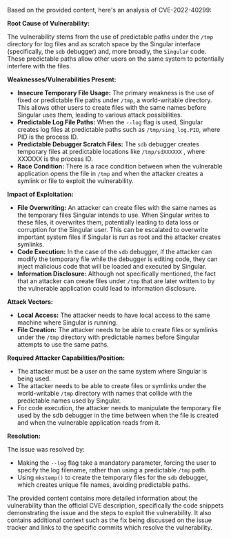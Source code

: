 Based on the provided content, here's an analysis of CVE-2022-40299:

**Root Cause of Vulnerability:**

The vulnerability stems from the use of predictable paths under the `/tmp` directory for log files and as scratch space by the Singular interface (specifically, the `sdb` debugger) and, more broadly, the `Singular` code. These predictable paths allow other users on the same system to potentially interfere with the files.

**Weaknesses/Vulnerabilities Present:**

*   **Insecure Temporary File Usage:** The primary weakness is the use of fixed or predictable file paths under `/tmp`, a world-writable directory. This allows other users to create files with the same names before Singular uses them, leading to various attack possibilities.
*   **Predictable Log File Paths:** When the `--log` flag is used, Singular creates log files at predictable paths such as `/tmp/sing_log.PID`, where PID is the process ID.
*   **Predictable Debugger Scratch Files:** The `sdb` debugger creates temporary files at predictable locations like `/tmp/sdXXXXXX` , where XXXXXX is the process ID.
*  **Race Condition:** There is a race condition between when the vulnerable application opens the file in `/tmp` and when the attacker creates a symlink or file to exploit the vulnerability.

**Impact of Exploitation:**

*   **File Overwriting:** An attacker can create files with the same names as the temporary files Singular intends to use. When Singular writes to these files, it overwrites them, potentially leading to data loss or corruption for the Singular user. This can be escalated to overwrite important system files if Singular is run as root and the attacker creates symlinks.
*   **Code Execution:** In the case of the `sdb` debugger, if the attacker can modify the temporary file while the debugger is editing code, they can inject malicious code that will be loaded and executed by Singular.
* **Information Disclosure:** Although not specifically mentioned, the fact that an attacker can create files under `/tmp` that are later written to by the vulnerable application could lead to information disclosure.

**Attack Vectors:**

*   **Local Access:** The attacker needs to have local access to the same machine where Singular is running.
*   **File Creation:** The attacker needs to be able to create files or symlinks under the `/tmp` directory with predictable names before Singular attempts to use the same paths.

**Required Attacker Capabilities/Position:**

*   The attacker must be a user on the same system where Singular is being used.
*   The attacker needs to be able to create files or symlinks under the world-writable `/tmp` directory with names that collide with the predictable names used by Singular.
*   For code execution, the attacker needs to manipulate the temporary file used by the sdb debugger in the time between when the file is created and when the vulnerable application reads from it.

**Resolution:**

The issue was resolved by:

*   Making the `--log` flag take a mandatory parameter, forcing the user to specify the log filename, rather than using a predictable `/tmp` path.
*   Using `mkstemp()` to create the temporary files for the `sdb` debugger, which creates unique file names, avoiding predictable paths.

The provided content contains more detailed information about the vulnerability than the official CVE description, specifically the code snippets demonstrating the issue and the steps to exploit the vulnerability. It also contains additional context such as the fix being discussed on the issue tracker and links to the specific commits which resolve the vulnerability.